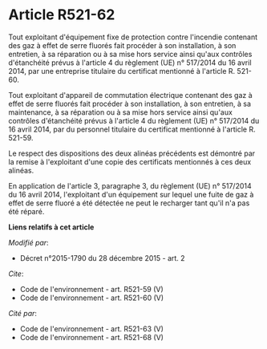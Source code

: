 # Article R521-62

Tout exploitant d'équipement fixe de protection contre l'incendie contenant des gaz à effet de serre fluorés fait procéder à
son installation, à son entretien, à sa réparation ou à sa mise hors service ainsi qu'aux contrôles d'étanchéité prévus à
l'article 4 du règlement (UE) n° 517/2014 du 16 avril 2014, par une entreprise titulaire du certificat mentionné à l'article
R. 521-60.

Tout exploitant d'appareil de commutation électrique contenant des gaz à effet de serre fluorés fait procéder à son
installation, à son entretien, à sa maintenance, à sa réparation ou à sa mise hors service ainsi qu'aux contrôles
d'étanchéité prévus à l'article 4 du règlement (UE) n° 517/2014 du 16 avril 2014, par du personnel titulaire du certificat
mentionné à l'article R. 521-59.

Le respect des dispositions des deux alinéas précédents est démontré par la remise à l'exploitant d'une copie des certificats
mentionnés à ces deux alinéas.

En application de l'article 3, paragraphe 3, du règlement (UE) n° 517/2014 du 16 avril 2014, l'exploitant d'un équipement sur
lequel une fuite de gaz à effet de serre fluoré a été détectée ne peut le recharger tant qu'il n'a pas été réparé.

**Liens relatifs à cet article**

_Modifié par_:

  - Décret n°2015-1790 du 28 décembre 2015 - art. 2

_Cite_:

  - Code de l'environnement - art. R521-59 (V)
  - Code de l'environnement - art. R521-60 (V)

_Cité par_:

  - Code de l'environnement - art. R521-63 (V)
  - Code de l'environnement - art. R521-68 (V)
